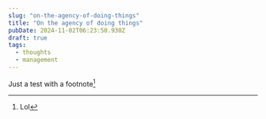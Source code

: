 ```yaml
---
slug: "on-the-agency-of-doing-things"
title: "On the agency of doing things"
pubDate: 2024-11-02T06:23:50.930Z
draft: true
tags:
  - thoughts
  - management
---
```


Just a test with a footnote[^1]

[^1]: Lol
